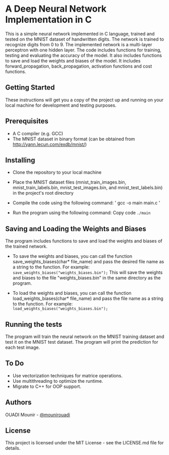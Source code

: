 # A Deep Neural Network Implementation in C
This is a simple neural network implemented in C language, trained and tested on the MNIST dataset of handwritten digits. The network is trained to recognize digits from 0 to 9. The implemented network is a multi-layer perceptron with one hidden layer. The code includes functions for training, testing and evaluating the accuracy of the model. It also includes functions to save and load the weights and biases of the model.
It includes forward_propagation, back_propagation, activation functions and cost functions.

## Getting Started
These instructions will get you a copy of the project up and running on your local machine for development and testing purposes.

## Prerequisites
* A C compiler (e.g. GCC)
* The MNIST dataset in binary format (can be obtained from http://yann.lecun.com/exdb/mnist/)
## Installing
* Clone the repository to your local machine
* Place the MNIST dataset files (mnist_train_images.bin, mnist_train_labels.bin, mnist_test_images.bin, and mnist_test_labels.bin) in the project's root directory
* Compile the code using the following command:
' gcc -o main main.c '

* Run the program using the following command:
Copy code
`./main`
## Saving and Loading the Weights and Biases
The program includes functions to save and load the weights and biases of the trained network.

* To save the weights and biases, you can call the function save_weights_biases(char* file_name) and pass the desired file name as a string to the function.
For example:
`save_weights_biases("weights_biases.bin");`
This will save the weights and biases to the file "weights_biases.bin" in the same directory as the program.

* To load the weights and biases, you can call the function load_weights_biases(char* file_name) and pass the file name as a string to the function.
For example:
`load_weights_biases("weights_biases.bin");`

## Running the tests
The program will train the neural network on the MNIST training dataset and test it on the MNIST test dataset. The program will print the prediction for each test image.

## To Do
* Use vectorization techniques for matrice operations.
* Use multithreading to optimize the runtime.
* Migrate to C++ for OOP support.

## Authors
OUADI Mounir - [@mounirouadi](https://github.com/mounirouadi/)
## License
This project is licensed under the MIT License - see the LICENSE.md file for details.

